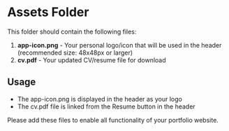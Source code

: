 # Assets Folder

This folder should contain the following files:

1. **app-icon.png** - Your personal logo/icon that will be used in the header (recommended size: 48x48px or larger)
2. **cv.pdf** - Your updated CV/resume file for download

## Usage

- The app-icon.png is displayed in the header as your logo
- The cv.pdf file is linked from the Resume button in the header

Please add these files to enable all functionality of your portfolio website. 